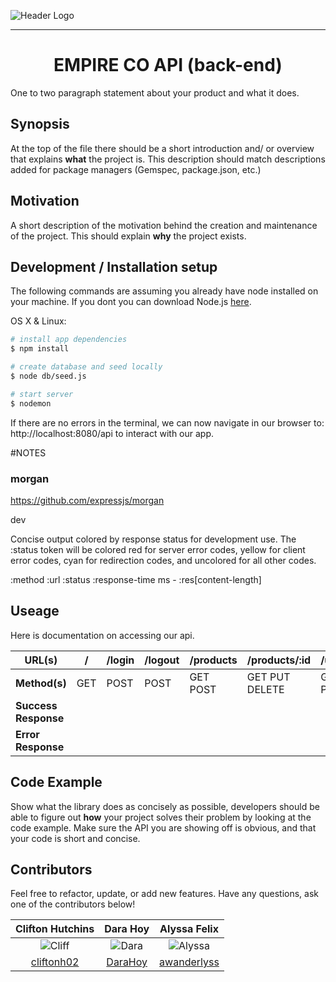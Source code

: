 ![Header Logo][header-logo]
___
<h1 align="center">EMPIRE CO API (back-end)</h1>

One to two paragraph statement about your product and what it does.



## Synopsis

At the top of the file there should be a short introduction and/ or overview that explains **what** the project is. This description should match descriptions added for package managers (Gemspec, package.json, etc.)

## Motivation

A short description of the motivation behind the creation and maintenance of the project. This should explain **why** the project exists.

## Development / Installation setup

The following commands are assuming you already have node installed on your machine. If you dont you can download Node.js [here][nodejs].

OS X & Linux:

```sh
# install app dependencies
$ npm install
```
```sh
# create database and seed locally
$ node db/seed.js
```
```sh
# start server
$ nodemon
```
If there are no errors in the terminal, we can now navigate in our browser to: http://localhost:8080/api to interact with our app.

#NOTES

### morgan
https://github.com/expressjs/morgan

dev

Concise output colored by response status for development use. The :status token will be colored red for server error codes, yellow for client error codes, cyan for redirection codes, and uncolored for all other codes.

:method :url :status :response-time ms - :res[content-length]

## Useage

Here is documentation on accessing our api.

| URL(s) | / | /login | /logout | /products | /products/:id | /users | /users/:id |
| --- | --- | --- | --- | --- | --- | --- | --- |
| **Method(s)** | GET | POST | POST | GET POST | GET PUT DELETE | GET POST | GET PUT DELETE |
| **Success Response** | | | | | | | |
| **Error Response** | | | | | | | | |

## Code Example

Show what the library does as concisely as possible, developers should be able to figure out **how** your project solves their problem by looking at the code example. Make sure the API you are showing off is obvious, and that your code is short and concise.


## Contributors

Feel free to refactor, update, or add new features. Have any questions, ask one of the contributors below!

| Clifton Hutchins | Dara Hoy | Alyssa Felix |
|:----------------:|:--------:|:------------:|
| ![Cliff](https://avatars3.githubusercontent.com/u/22736325?v=3&s=100) | ![Dara](https://avatars1.githubusercontent.com/u/23284333?v=3&s=100) | ![Alyssa](https://avatars0.githubusercontent.com/u/22528201?v=3&s=100)
| [cliftonh02](https://github.com/cliftonh02) | [DaraHoy](https://github.com/DaraHoy) | [awanderlyss](https://github.com/awanderlyss) |



[header-logo]: http://ee-emma.s3.amazonaws.com/ee-product-images/68861/swse_header.png
[nodejs]: https://nodejs.org/en/download/package-manager/#osx
